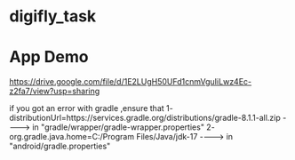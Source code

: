 # digifly_task

# App Demo 
https://drive.google.com/file/d/1E2LUgH50UFd1cnmVguIiLwz4Ec-z2fa7/view?usp=sharing

if you got an error with gradle ,ensure that 
1- distributionUrl=https\://services.gradle.org/distributions/gradle-8.1.1-all.zip ----> in "gradle/wrapper/gradle-wrapper.properties"
2- org.gradle.java.home=C:/Program Files/Java/jdk-17 ----> in "android/gradle.properties"

